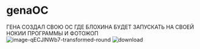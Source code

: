 # genaOC
ГЕНА СОЗДАЛ СВОЮ ОС ГДЕ БЛОХИНА БУДЕТ ЗАПУСКАТЬ НА СВОЕЙ НОКИИ ПРОГРАММЫ И ФОТОЖОП 
![image-qECJlNWb7-transformed-round](https://user-images.githubusercontent.com/119739400/219622034-4d0f164c-5965-40bf-8e6b-d12be437cc2a.png)
![download](https://user-images.githubusercontent.com/119739400/219622165-2274034c-a0c6-438b-a39f-28cde465e4e0.gif)
